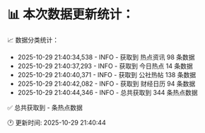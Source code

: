 📊 本次数据更新统计：
==========================

📈 数据分类统计：
- 2025-10-29 21:40:34,538 - INFO - 获取到 热点资讯 98 条数据
- 2025-10-29 21:40:37,293 - INFO - 获取到 今日热点 14 条数据
- 2025-10-29 21:40:40,371 - INFO - 获取到 公社热帖 138 条数据
- 2025-10-29 21:40:42,082 - INFO - 获取到 财经日历 94 条数据
- 2025-10-29 21:40:44,346 - INFO - 总共获取到 344 条热点数据

✅ 总共获取到 - 条热点数据

🕐 更新时间: 2025-10-29 21:40:44
